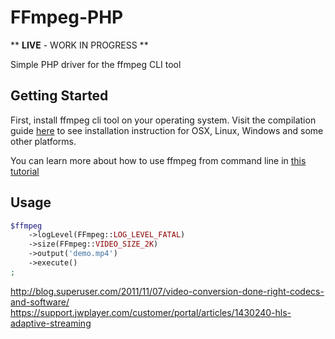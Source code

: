 # FFmpeg-PHP

** **LIVE** - WORK IN PROGRESS **

Simple PHP driver for the ffmpeg CLI tool

## Getting Started

First, install ffmpeg cli tool on your operating system. Visit the compilation guide [here](https://trac.ffmpeg.org/wiki/CompilationGuide) to see installation instruction for OSX, Linux, Windows and some other platforms.

You can learn more about how to use ffmpeg from command line in [this tutorial](http://blog.superuser.com/2012/02/24/ffmpeg-the-ultimate-video-and-audio-manipulation-tool/)

## Usage

```php
$ffmpeg
    ->logLevel(FFmpeg::LOG_LEVEL_FATAL)
    ->size(FFmpeg::VIDEO_SIZE_2K)
    ->output('demo.mp4')
    ->execute()
;
```

http://blog.superuser.com/2011/11/07/video-conversion-done-right-codecs-and-software/
https://support.jwplayer.com/customer/portal/articles/1430240-hls-adaptive-streaming